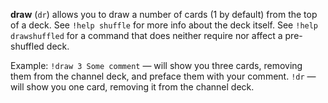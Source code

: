 **draw** (`dr`) allows you to draw a number of cards (1 by default) from the top of a deck.
See `!help shuffle` for more info about the deck itself.
See `!help drawshuffled` for a command that does neither require nor affect a pre-shuffled deck.

Example:
`!draw 3 Some comment` — will show you three cards, removing them from the channel deck, and preface them with your comment.
`!dr` — will show you one card, removing it from the channel deck.
